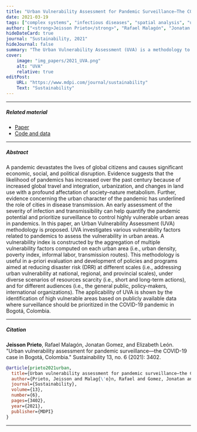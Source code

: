 ```yaml
---
title: "Urban Vulnerability Assessment for Pandemic Surveillance—The COVID-19 Case in Bogotá, Colombia" 
date: 2021-03-19
tags: ["complex systems", "infectious diseases", "spatial analysis", "uncertanty"]
author: ["<strong>Jeisson Prieto</strong>", "Rafael Malagón", "Jonatan Gomez", "Elizabeth Leon"]
hideDateCard: true
journal: "Sustainability, 2021"
hideJournal: false
summary: "The Urban Vulnerability Assessment (UVA) is a methodology to identify areas most at risk during pandemics by analyzing factors like urban density, poverty, and informal labor. Applied to Bogotá, Colombia during COVID-19, it helps prioritize surveillance and supports disaster risk reduction policies across scales and under resource-constrained scenarios." 
cover:
    image: "img_papers/2021_UVA.png"
    alt: "UVA"
    relative: true
editPost:
    URL: "https://www.mdpi.com/journal/sustainability"
    Text: "Sustainability"
---
```


---

##### Related material

+ [Paper](https://www.mdpi.com/2071-1050/13/6/3402)
+ [Code and data](https://github.com/japrietov/UVA)

---

##### Abstract

A pandemic devastates the lives of global citizens and causes significant economic, social, and political disruption. Evidence suggests that the likelihood of pandemics has increased over the past century because of increased global travel and integration, urbanization, and changes in land use with a profound affectation of society–nature metabolism. Further, evidence concerning the urban character of the pandemic has underlined the role of cities in disease transmission. An early assessment of the severity of infection and transmissibility can help quantify the pandemic potential and prioritize surveillance to control highly vulnerable urban areas in pandemics. In this paper, an Urban Vulnerability Assessment (UVA) methodology is proposed. UVA investigates various vulnerability factors related to pandemics to assess the vulnerability in urban areas. A vulnerability index is constructed by the aggregation of multiple vulnerability factors computed on each urban area (i.e., urban density, poverty index, informal labor, transmission routes). This methodology is useful in a-priori evaluation and development of policies and programs aimed at reducing disaster risk (DRR) at different scales (i.e., addressing urban vulnerability at national, regional, and provincial scales), under diverse scenarios of resources scarcity (i.e., short and long-term actions), and for different audiences (i.e., the general public, policy-makers, international organizations). The applicability of UVA is shown by the identification of high vulnerable areas based on publicly available data where surveillance should be prioritized in the COVID-19 pandemic in Bogotá, Colombia.

<!-- ---

##### Figure 6: Some Uses For Olive Oil

![](paper1.png) -->

---

##### Citation

**Jeisson Prieto**, Rafael Malagón, Jonatan Gomez, and Elizabeth León. "Urban vulnerability assessment for pandemic surveillance—the COVID-19 case in Bogotá, Colombia." Sustainability 13, no. 6 (2021): 3402.

```BibTeX
@article{prieto2021urban,
  title={Urban vulnerability assessment for pandemic surveillance—the COVID-19 case in Bogot{\'a}, Colombia},
  author={Prieto, Jeisson and Malag{\'o}n, Rafael and Gomez, Jonatan and Le{\'o}n, Elizabeth},
  journal={Sustainability},
  volume={13},
  number={6},
  pages={3402},
  year={2021},
  publisher={MDPI}
}
```

---

<!-- ##### Related material

+ [Presentation slides](presentation1.pdf)
+ [Summary of the paper](https://www.penguinrandomhouse.com/books/110403/unusual-uses-for-olive-oil-by-alexander-mccall-smith/) -->
